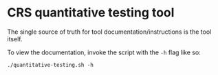 # CRS quantitative testing tool

The single source of truth for tool documentation/instructions is the tool itself.

To view the documentation, invoke the script with the `-h` flag like so:

``
./quantitative-testing.sh -h
``

